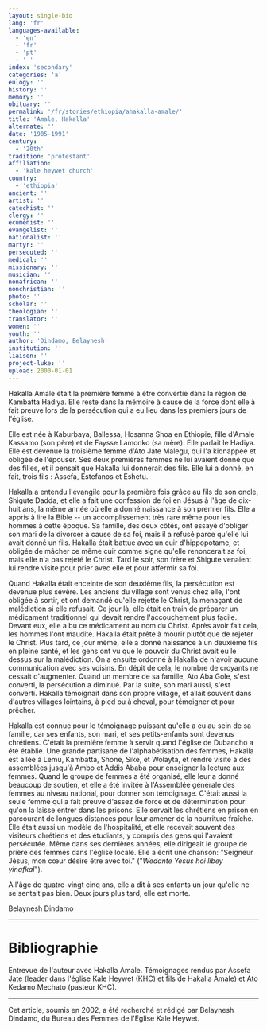 ```yaml
---
layout: single-bio
lang: 'fr'
languages-available:
  - 'en'
  - 'fr'
  - 'pt'
  - ' '
index: 'secondary'
categories: 'a'
eulogy: ''
history: ''
memory: ''
obituary: ''
permalink: '/fr/stories/ethiopia/ahakalla-amale/'
title: 'Amale, Hakalla'
alternate: ''
date: '1905-1991'
century:
  - '20th'
tradition: 'protestant'
affiliation:
  - 'kale heywet church'
country:
  - 'ethiopia'
ancient: ''
artist: ''
catechist: ''
clergy: ''
ecumenist: ''
evangelist: ''
nationalist: ''
martyr: ''
persecuted: ''
medical: ''
missionary: ''
musician: ''
nonafrican: ''
nonchristian: ''
photo: ''
scholar: ''
theologian: ''
translator: ''
women: ''
youth: ''
author: 'Dindamo, Belaynesh'
institution: ''
liaison: ''
project-luke: ''
upload: 2000-01-01
---
```



Hakalla Amale était la première femme à être convertie dans la région de Kambatta Hadiya. Elle reste dans la mémoire à cause de la force dont elle à fait preuve lors de la persécution qui a eu lieu dans les premiers jours de l'église.

Elle est née à Kaburbaya, Ballessa, Hosanna Shoa en Ethiopie, fille d'Amale Kassamo (son père) et de Faysse Lamonko (sa mère). Elle parlait le Hadiya. Elle est devenue la troisième femme d'Ato Jate Malegu, qui l'a kidnappée et obligée de l'épouser. Ses deux premières femmes ne lui avaient donné que des filles, et il pensait que Hakalla lui donnerait des fils. Elle lui a donné, en fait, trois fils : Assefa, Estefanos et Eshetu.

Hakalla a entendu l'évangile pour la première fois gr&acirc;ce au fils de son oncle, Shigute Dadda, et elle a fait une confession de foi en Jésus à l'âge de dix-huit ans, la même année où elle a donné naissance à son premier fils. Elle a appris à lire la Bible -- un accomplissement très rare même pour les hommes à cette époque. Sa famille, des deux côtés, ont essayé d'obliger son mari de la divorcer à cause de sa foi, mais il a refusé parce qu'elle lui avait donné un fils. Hakalla était battue avec un cuir d'hippopotame, et obligée de mâcher ce même cuir comme signe qu'elle renoncerait sa foi, mais elle n'a pas rejeté le Christ. Tard le soir, son frère et Shigute venaient lui rendre visite pour prier avec elle et pour affermir sa foi.

Quand Hakalla était enceinte de son deuxième fils, la persécution est devenue plus sévère. Les anciens du village sont venus chez elle, l'ont obligée à sortir, et ont demandé qu'elle rejette le Christ, la menaçant de malédiction si elle refusait. Ce jour là, elle était en train de préparer un médicament traditionnel qui devait rendre l'accouchement plus facile. Devant eux, elle a bu ce médicament au nom du Christ. Après avoir fait cela, les hommes l'ont maudite. Hakalla était prête à mourir plutôt que de rejeter le Christ. Plus tard, ce jour même, elle a donné naissance à un deuxième fils en pleine santé, et les gens ont vu que le pouvoir du Christ avait eu le dessus sur la malédiction. On a ensuite ordonné à Hakalla de n'avoir aucune communication avec ses voisins. En dépit de cela, le nombre de croyants ne cessait d'augmenter. Quand un membre de sa famille, Ato Aba Gole, s'est converti, la persécution a diminué. Par la suite, son mari aussi, s'est converti. Hakalla témoignait dans son propre village, et allait souvent dans d'autres villages lointains, à pied ou à cheval, pour témoigner et pour prêcher.

Hakalla est connue pour le témoignage puissant qu'elle a eu au sein de sa famille, car ses enfants, son mari, et ses petits-enfants sont devenus chrétiens. C'était la première femme à servir quand l'église de Dubancho a été établie. Une grande partisane de l'alphabétisation des femmes, Hakalla est allée à Lemu, Kambatta, Shone, Sike, et Wolayta, et rendre visite &agrave; des assemblées jusqu'à Ambo et Addis Ababa pour enseigner la lecture aux femmes. Quand le groupe de femmes a été organisé, elle leur a donné beaucoup de soutien, et elle a été invitée à l'Assemblée générale des femmes au niveau national, pour donner son témoignage. C'était aussi la seule femme qui a fait preuve d'assez de force et de détermination pour qu'on la laisse entrer dans les prisons. Elle servait les chrétiens en prison en parcourant de longues distances pour leur amener de la nourriture fraîche. Elle était aussi un modèle de l'hospitalité, et elle recevait souvent des visiteurs chrétiens et des étudiants, y compris des gens qui l'avaient persécutée. Même dans ses dernières années, elle dirigeait le groupe de prière des femmes dans l'église locale. Elle a écrit une chanson: "Seigneur Jésus, mon cœur désire être avec toi." ("*Wedante Yesus hoi libey yinafkal*").

A l'âge de quatre-vingt cinq ans, elle a dit à ses enfants un jour qu'elle ne se sentait pas bien. Deux jours plus tard, elle est morte.

Belaynesh Dindamo

---

# Bibliographie

Entrevue de l'auteur avec Hakalla Amale.
Témoignages rendus par Assefa Jate (leader dans l'église Kale Heywet (KHC) et fils de Hakalla Amale) et Ato Kedamo Mechato (pasteur KHC).

---

Cet article, soumis en 2002, a été recherché et rédigé par Belaynesh Dindamo, du Bureau des Femmes de l'Eglise Kale Heywet.